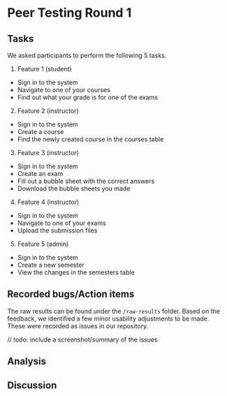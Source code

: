 # Peer Testing Round 1

## Tasks

We asked participants to perform the following 5 tasks.

1. Feature 1 (student)

* Sign in to the system
* Navigate to one of your courses
* Find out what your grade is for one of the exams

2. Feature 2 (instructor)

* Sign in to the system
* Create a course
* Find the newly created course in the courses table

3. Feature 3 (instructor)

* Sign in to the system
* Create an exam
* Fill out a bubble sheet with the correct answers
* Download the bubble sheets you made

4. Feature 4 (instructor)

* Sign in to the system
* Navigate to one of your exams
* Upload the submission files

5. Feature 5 (admin)

* Sign in to the system
* Create a new semester
* View the changes in the semesters table

## Recorded bugs/Action items

The raw results can be found under the `/raw-results` folder. Based on the feedback, we identified a few minor usability adjustments to be made. These were recorded as issues in our repository.

// todo: include a screenshot/summary of the issues

## Analysis

## Discussion
